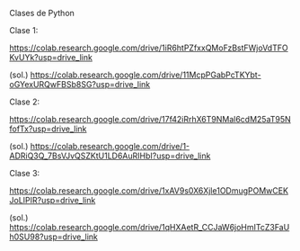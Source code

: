 Clases de Python

Clase 1:

https://colab.research.google.com/drive/1iR6htPZfxxQMoFzBstFWjoVdTFOKvUYk?usp=drive_link

(sol.)
https://colab.research.google.com/drive/11McpPGabPcTKYbt-oGYexURQwFBSb8SG?usp=drive_link

Clase 2:

https://colab.research.google.com/drive/17f42iRrhX6T9NMal6cdM25aT95NfofTx?usp=drive_link

(sol.)
https://colab.research.google.com/drive/1-ADRiQ3Q_7BsVJvQSZKtU1LD6AuRIHbI?usp=drive_link

Clase 3:

https://colab.research.google.com/drive/1xAV9s0X6Xjle1ODmugPOMwCEKJoLIPIR?usp=drive_link

(sol.)
https://colab.research.google.com/drive/1qHXAetR_CCJaW6joHmITcZ3FaUh0SU98?usp=drive_link
